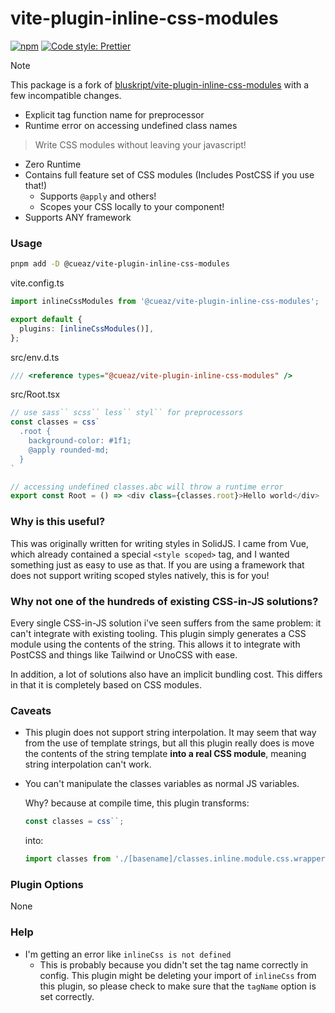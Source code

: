 # vite-plugin-inline-css-modules

[![npm](https://img.shields.io/npm/v/@cueaz/vite-plugin-inline-css-modules.svg)](https://www.npmjs.com/package/@cueaz/vite-plugin-inline-css-modules)
[![Code style: Prettier](https://img.shields.io/badge/code_style-prettier-ff69b4.svg)](https://github.com/prettier/prettier)

> [!NOTE]
> This package is a fork of [bluskript/vite-plugin-inline-css-modules](https://github.com/bluskript/vite-plugin-inline-css-modules) with a few incompatible changes.
>
> - Explicit tag function name for preprocessor
> - Runtime error on accessing undefined class names

> Write CSS modules without leaving your javascript!

- Zero Runtime
- Contains full feature set of CSS modules (Includes PostCSS if you use that!)
  - Supports `@apply` and others!
  - Scopes your CSS locally to your component!
- Supports ANY framework

### Usage

```sh
pnpm add -D @cueaz/vite-plugin-inline-css-modules
```

vite.config.ts

```ts
import inlineCssModules from '@cueaz/vite-plugin-inline-css-modules';

export default {
  plugins: [inlineCssModules()],
};
```

src/env.d.ts

```ts
/// <reference types="@cueaz/vite-plugin-inline-css-modules" />
```

src/Root.tsx

```ts
// use sass`` scss`` less`` styl`` for preprocessors
const classes = css`
  .root {
    background-color: #1f1;
    @apply rounded-md;
  }
`

// accessing undefined classes.abc will throw a runtime error
export const Root = () => <div class={classes.root}>Hello world</div>
```

### Why is this useful?

This was originally written for writing styles in SolidJS. I came from Vue, which already contained a special `<style scoped>` tag, and I wanted something just as easy to use as that. If you are using a framework that does not support writing scoped styles natively, this is for you!

### Why not one of the hundreds of existing CSS-in-JS solutions?

Every single CSS-in-JS solution i've seen suffers from the same problem: it can't integrate with existing tooling.
This plugin simply generates a CSS module using the contents of the string. This allows it to integrate with PostCSS
and things like Tailwind or UnoCSS with ease.

In addition, a lot of solutions also have an implicit bundling cost. This differs in that it is completely based on CSS modules.

### Caveats

- This plugin does not support string interpolation. It may seem that way from the use of template strings, but all this plugin really does is move the contents of the string template **into a real CSS module**, meaning string interpolation can't work.

- You can't manipulate the classes variables as normal JS variables.

  Why? because at compile time, this plugin transforms:

  ```ts
  const classes = css``;
  ```

  into:

  ```ts
  import classes from './[basename]/classes.inline.module.css.wrapper';
  ```

### Plugin Options

None

### Help

- I'm getting an error like `inlineCss is not defined`
  - This is probably because you didn't set the tag name correctly in config.
    This plugin might be deleting your import of `inlineCss` from this plugin, so please check to make sure that the `tagName` option is set correctly.
